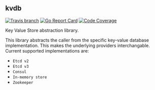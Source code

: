 ## kvdb

[![Travis branch](https://img.shields.io/travis/portworx/kvdb/master.svg)](https://travis-ci.org/portworx/kvdb)
[![Go Report Card](https://goreportcard.com/badge/github.com/portworx/kvdb)](https://goreportcard.com/report/github.com/portworx/kvdb)
[![Code Coverage](https://codecov.io/gh/portworx/kvdb/branch/master/graph/badge.svg)](https://codecov.io/gh/portworx/kvdb)

Key Value Store abstraction library.

This library abstracts the caller from the specific key-value database implementation. This makes the underlying providers interchangable. Current supported implementations are:
* `Etcd v2`
* `Etcd v3`
* `Consul`
* `In-memory store`
* `Zookeeper`
